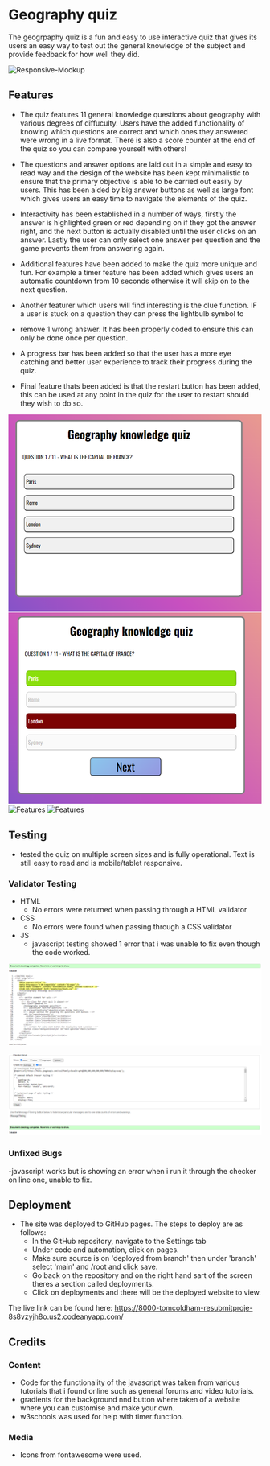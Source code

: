# Geography quiz

The geogrpaphy quiz is a fun and easy to use interactive quiz that gives its users an easy way to test out the general knowledge of the subject and provide feedback for how well they did.

![Responsive-Mockup](https://github.com/tomcoldham/resubmitproject2/blob/main/assets/images/resubmitmockup.PNG)


## Features

- The quiz features 11 general knowledge questions about geography with various degrees of diffuculty. Users have the added functionality of knowing which questions
are correct and which ones they answered were wrong in a live format. There is also a score counter at the end of the quiz so you can compare yourself with others!

- The questions and answer options are laid out in a simple and easy to read way and the design of the website has been kept minimalistic to ensure that the primary objective is able to be carried out easily by users. This has been aided by big answer buttons as well as large font which gives users an easy time to navigate the elements of the quiz.
  
- Interactivity has been established in a number of ways, firstly the answer is highlighted green or red depending on if they got the answer right, and the next button is actually disabled until the user clicks on an answer. Lastly the user can only select one answer per question and the game prevents them from answering again.
  
- Additional features have been added to make the quiz more unique and fun. For example a timer feature has been added which gives users an automatic countdown from 10 seconds otherwise it will skip on to the next question.
- Another featurer which users will find interesting is the clue function. IF a user is stuck on a question they can press the lightbulb symbol to
- remove 1 wrong answer. It has been properly coded to ensure this can only be done once per question.
- A progress bar has been added so that the user has a more eye catching and better user experience to track their progress during the quiz.
- Final feature thats been added is that the restart button has been added, this can be used at any point in the quiz for the user to restart should they wish to do so.

![Features](https://github.com/tomcoldham/quizproject2/blob/main/assets/images/geoquiz.PNG)
![Features](https://github.com/tomcoldham/quizproject2/blob/main/assets/images/geoquizwrong.PNG)
![Features](https://github.com/tomcoldham/resubmitproject2/blob/main/assets/images/resubmittimefunction.PNG)
![Features](https://github.com/tomcoldham/resubmitproject2/blob/main/assets/images/resubmitclue.PNG)

## Testing

- tested the quiz on multiple screen sizes and is fully operational. Text is still easy to read and is mobile/tablet responsive.

### Validator Testing

- HTML
  - No errors were returned when passing through a HTML validator
- CSS
  - No errors were found when passing through a CSS validator
- JS
  - javascript testing showed 1 error that i was unable to fix even though the code worked.

![Testing](https://github.com/tomcoldham/quizproject2/blob/main/assets/images/project2htmlcheck.PNG)

![Testing](https://github.com/tomcoldham/quizproject2/blob/main/assets/images/csscheckproject2.PNG)

### Unfixed Bugs

-javascript works but is showing an error when i run it through the checker on line one, unable to fix.

## Deployment

- The site was deployed to GitHub pages. The steps to deploy are as follows:
  - In the GitHub repository, navigate to the Settings tab
  - Under code and automation, click on pages.
  - Make sure source is on 'deployed from branch' then under 'branch' select 'main' and /root and click save.
  - Go back on the repository and on the right hand sart of the screen theres a section called deployments.
  - Click on deployments and there will be the deployed website to view.
  
The live link can be found here: https://8000-tomcoldham-resubmitproje-8s8vzyjh8o.us2.codeanyapp.com/

## Credits

### Content

- Code for the functionality of the javascript was taken from various tutorials that i found online such as general forums and video tutorials.
- gradients for the background nnd button where taken of a website where you can customise and make your own.
- w3schools was used for help with timer function.
  
### Media

- Icons from fontawesome were used.
